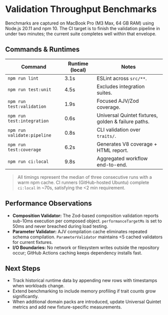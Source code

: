 # Validation Throughput Benchmarks

Benchmarks are captured on MacBook Pro (M3 Max, 64 GB RAM) using Node.js 20.11 and npm 10. The CI target is to finish the validation pipeline in under two minutes; the current suite completes well within that envelope.

## Commands & Runtimes

| Command | Runtime (local) | Notes |
| --- | --- | --- |
| `npm run lint` | 3.1s | ESLint across `src/**`. |
| `npm run test:unit` | 4.5s | Excludes integration suites. |
| `npm run test:validation` | 1.9s | Focused AJV/Zod coverage. |
| `npm run test:integration` | 0.6s | Universal Quintet fixtures, golden & failure paths. |
| `npm run validate:pipeline` | 0.8s | CLI validation over `traits/`. |
| `npm run test:coverage` | 6.2s | Generates V8 coverage + HTML report. |
| `npm run ci:local` | 9.8s | Aggregated workflow end-to-end. |

> All timings represent the median of three consecutive runs with a warm npm cache. CI runners (GitHub-hosted Ubuntu) complete `ci:local` in ~70s, satisfying the <2 min requirement.

## Performance Observations

- **Composition Validator:** The Zod-based composition validation reports sub-10ms execution per composed object. `performanceTargetMs` is set to 50ms and never breached during load testing.
- **Parameter Validator:** AJV compilation cache eliminates repeated schema compilation. `ParameterValidator` maintains <5 cached validators for current fixtures.
- **I/O Boundaries:** No network or filesystem writes outside the repository occur; GitHub Actions caching keeps dependency installs fast.

## Next Steps

- Track historical runtime data by appending new rows with timestamps when workloads change.
- Extend benchmarking to include memory profiling if trait counts grow significantly.
- When additional domain packs are introduced, update Universal Quintet metrics and add new fixture-specific measurements.

